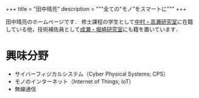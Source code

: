 +++
title = "田中晴亮"
description = """全ての"モノ"をスマートに"""
+++

田中晴亮のホームページです．
修士課程の学生として[中村・高瀬研究室](http://www.hal.ipc.i.u-tokyo.ac.jp)に在籍している他，技術補佐員として[成瀬・堀崎研究室](http://www.inter.ipc.i.u-tokyo.ac.jp)にも籍を置いています．

# 興味分野

- サイバーフィジカルシステム（Cyber Physical Systems; CPS）
- モノのインターネット（Internet of Things; IoT）
- 無線通信

